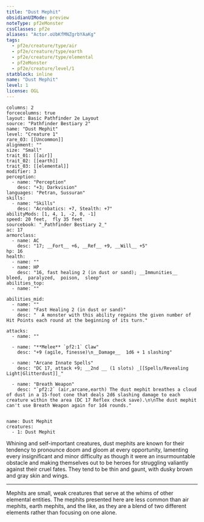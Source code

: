 ```yaml
---
title: "Dust Mephit"
obsidianUIMode: preview
noteType: pf2eMonster
cssClasses: pf2e
aliases: "Actor.oUbKfMNZgrbYAaKg" 
tags:
  - pf2e/creature/type/air
  - pf2e/creature/type/earth
  - pf2e/creature/type/elemental
  - pf2eMonster
  - pf2e/creature/level/1
statblock: inline
name: "Dust Mephit"
level: 1
license: OGL
---
```


```statblock
columns: 2
forcecolumns: true
layout: Basic Pathfinder 2e Layout
source: "Pathfinder Bestiary 2"
name: "Dust Mephit"
level: "Creature 1"
rare_03: [[Uncommon]]
alignment: ""
size: "Small"
trait_01: [[air]]
trait_02: [[earth]]
trait_03: [[elemental]]
modifier: 3
perception:
  - name: "Perception"
    desc: "+3; Darkvision"
languages: "Petran, Sussuran"
skills:
  - name: "Skills"
    desc: "Acrobatics: +7, Stealth: +7"
abilityMods: [1, 4, 1, -2, 0, -1]
speed: 20 feet,  fly 35 feet
sourcebook: "_Pathfinder Bestiary 2_"
ac: 17
armorclass:
  - name: AC
    desc: "17; __Fort__ +6, __Ref__ +9, __Will__ +5"
hp: 16
health:
  - name: ""
  - name: HP
    desc: "16, fast healing 2 (in dust or sand); __Immunities__  bleed,  paralyzed,  poison,  sleep"
abilities_top:
  - name: ""

abilities_mid:
  - name: ""
  - name: "Fast Healing 2 (in dust or sand)"
    desc: "  A monster with this ability regains the given number of Hit Points each round at the beginning of its turn."

attacks:
  - name: ""

  - name: "**Melee** `pf2:1` Claw"
    desc: "+9 (agile, finesse)\n__Damage__  1d6 + 1 slashing"

  - name: "Arcane Innate Spells"
    desc: "DC 17, attack +9; __2nd __ (1 slots) _[[Spells/Revealing Light|Glitterdust]]_"

  - name: "Breath Weapon"
    desc: "`pf2:2` (air,arcane,earth) The dust mephit breathes a cloud of dust in a 15-foot cone that deals 2d6 slashing damage to each creature within the area (DC 17 Reflex check save).\n\nThe dust mephit can't use Breath Weapon again for 1d4 rounds."
 
```

```encounter-table
name: Dust Mephit
creatures:
  - 1: Dust Mephit
```



Whining and self-important creatures, dust mephits are known for their tendency to pronounce doom and gloom at every opportunity, lamenting every insignificant and minor difficulty as though it were an insurmountable obstacle and making themselves out to be heroes for struggling valiantly against their cruel fates. They tend to be thin and gaunt, with dusky brown and gray skin and wings.

* * *

Mephits are small, weak creatures that serve at the whims of other elemental entities. The mephits presented here are less common than air mephits, earth mephits, and the like, as they are a blend of two different elements rather than focusing on one alone.
